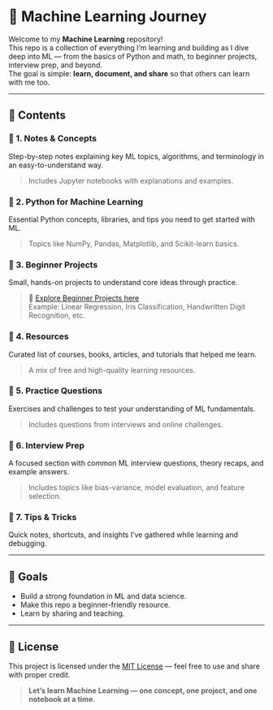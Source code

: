 # 🧠 Machine Learning Journey

Welcome to my **Machine Learning** repository!  
This repo is a collection of everything I’m learning and building as I dive deep into ML — from the basics of Python and math, to beginner projects, interview prep, and beyond.  
The goal is simple: **learn, document, and share** so that others can learn with me too.

---

## 📘 Contents

### 🔹 1. Notes & Concepts
Step-by-step notes explaining key ML topics, algorithms, and terminology in an easy-to-understand way.  
> Includes Jupyter notebooks with explanations and examples.

### 🔹 2. Python for Machine Learning
Essential Python concepts, libraries, and tips you need to get started with ML.  
> Topics like NumPy, Pandas, Matplotlib, and Scikit-learn basics.

### 🔹 3. Beginner Projects
Small, hands-on projects to understand core ideas through practice.  
> 🔗 [Explore Beginner Projects here](https://github.com/KushiLokesh10/Machine-Learning/tree/main/Basic%20Projects)  
> Example: Linear Regression, Iris Classification, Handwritten Digit Recognition, etc.

### 🔹 4. Resources
Curated list of courses, books, articles, and tutorials that helped me learn.  
> A mix of free and high-quality learning resources.

### 🔹 5. Practice Questions
Exercises and challenges to test your understanding of ML fundamentals.  
> Includes questions from interviews and online challenges.

### 🔹 6. Interview Prep
A focused section with common ML interview questions, theory recaps, and example answers.  
> Includes topics like bias-variance, model evaluation, and feature selection.

### 🔹 7. Tips & Tricks
Quick notes, shortcuts, and insights I’ve gathered while learning and debugging.

---

## 🚀 Goals
- Build a strong foundation in ML and data science.  
- Make this repo a beginner-friendly resource.  
- Learn by sharing and teaching.

---

## 🪪 License
This project is licensed under the [MIT License](LICENSE) — feel free to use and share with proper credit.

> **Let’s learn Machine Learning — one concept, one project, and one notebook at a time.**
